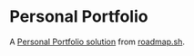 # Personal Portfolio

A [Personal Portfolio solution](https://roadmap.sh/projects/portfolio-website) from [roadmap.sh](https://roadmap.sh).
